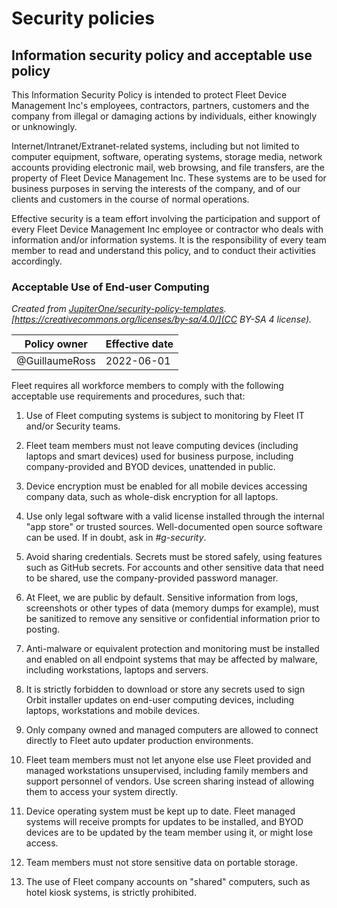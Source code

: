 # Security policies

## Information security policy and acceptable use policy

This Information Security Policy is intended to protect Fleet Device Management Inc's employees, contractors, partners, customers and the company from illegal or damaging actions by individuals, either knowingly or unknowingly.

Internet/Intranet/Extranet-related systems, including but not limited to computer equipment, software, operating systems, storage media, network accounts providing electronic mail, web browsing, and file transfers, are the property of Fleet Device Management Inc. These systems are to be used for business purposes in serving the interests of the company, and of our clients and customers in the course of normal operations.

Effective security is a team effort involving the participation and support of every Fleet Device Management Inc employee or contractor who deals with information and/or information systems. It is the responsibility of every team member to read and understand this policy, and to conduct their activities accordingly.

### Acceptable Use of End-user Computing
*Created from [JupiterOne/security-policy-templates](https://github.com/JupiterOne/security-policy-templates). [https://creativecommons.org/licenses/by-sa/4.0/](CC BY-SA 4 license).*

| Policy owner   | Effective date |
| -------------- | -------------- |
| @GuillaumeRoss | 2022-06-01     |

Fleet requires all workforce members to comply with the following acceptable use requirements and procedures, such that:

1. Use of Fleet computing systems is subject to monitoring by Fleet IT and/or Security teams.

2. Fleet team members must not leave computing devices (including laptops and smart devices) used for business purpose, including company-provided and BYOD devices, unattended in public.

3. Device encryption must be enabled for all mobile devices accessing company data, such as whole-disk encryption for all laptops.

4. Use only legal software with a valid license installed through the internal "app store" or trusted sources. Well-documented open source software can be used. If in doubt, ask in *#g-security*.  

5. Avoid sharing credentials. Secrets must be stored safely, using features such as GitHub secrets. For accounts and other sensitive data that need to be shared, use the company-provided password manager.

6. At Fleet, we are public by default. Sensitive information from logs, screenshots or other types of data (memory dumps for example), must be sanitized to remove any sensitive or confidential information prior to posting.

7. Anti-malware or equivalent protection and monitoring must be installed and enabled on all endpoint systems that may be affected by malware, including workstations, laptops and servers.

8. It is strictly forbidden to download or store any secrets used to sign Orbit installer updates on end-user computing devices, including laptops, workstations and mobile devices.

9. Only company owned and managed computers are allowed to connect directly to Fleet auto updater production environments.

10. Fleet team members must not let anyone else use Fleet provided and managed workstations unsupervised, including family members and support personnel of vendors. Use screen sharing instead of allowing them to access your system directly.

11. Device operating system must be kept up to date. Fleet managed systems will receive prompts for updates to be installed, and BYOD devices are to be updated by the team member using it, or might lose access. 

12. Team members must not store sensitive data on portable storage.

13. The use of Fleet company accounts on "shared" computers, such as hotel kiosk systems, is strictly prohibited.

<meta name="maintainedBy" value="guillaumeross">
